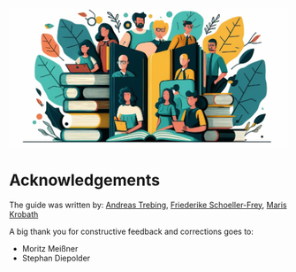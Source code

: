 ![Danksagung](images/Danksagung.png)
# Acknowledgements

The guide was written by: [Andreas Trebing](https://www.linkedin.com/in/andreas-trebing-32872b143/), [Friederike Schoeller-Frey](https://www.linkedin.com/in/frey-32753b67/), [Maris Krobath](https://www.linkedin.com/in/martina-krobath/)


A big thank you for constructive feedback and corrections goes to:

- Moritz Meißner
- Stephan Diepolder
